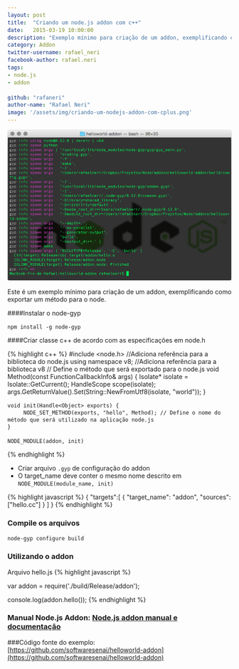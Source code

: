 ```yaml
---
layout: post
title:  "Criando um node.js addon com c++"
date:   2015-03-19 10:00:00
description: "Exemplo mínimo para criação de um addon, exemplificando como exportar um método para o node"
category: Addon
twitter-username: rafael_neri
facebook-author: rafael.neri
tags:
- node.js
- addon

github: "rafaneri"
author-name: "Rafael Neri"
image: '/assets/img/criando-um-nodejs-addon-com-cplus.png'
---
```


![Criando Um Node.js addon com cplus](/assets/img/criando-um-nodejs-addon-com-cplus.png)


Este é um exemplo mínimo para criação de um addon, exemplificando como exportar um método para o node.


####Instalar o node-gyp

    npm install -g node-gyp

####Criar classe c++ de acordo com as especificações em node.h


{% highlight c++ %}
    #include <node.h> //Adiciona referência para a biblioteca do node.js
    using namespace v8; //Adiciona referência para a biblioteca v8
    // Define o método que será exportado para o node.js
    void Method(const FunctionCallbackInfo<Value>& args) {
         Isolate* isolate = Isolate::GetCurrent();
         HandleScope scope(isolate);
         args.GetReturnValue().Set(String::NewFromUtf8(isolate, "world"));
    }

    void init(Handle<Object> exports) {
         NODE_SET_METHOD(exports, "hello", Method); // Define o nome do método que será utilizado na aplicação node.js
    }

    NODE_MODULE(addon, init)
{% endhighlight %}


- Criar arquivo `.gyp` de configuração do addon
- O target_name deve conter o mesmo nome descrito em `NODE_MODULE(module_name, init)`
    
{% highlight javascript %}
{
  "targets":[
    {
      "target_name": "addon",
      "sources": ["hello.cc"]
    }
  ]
}
{% endhighlight %}

### Compile os arquivos

    node-gyp configure build

### Utilizando o addon
Arquivo hello.js
{% highlight javascript %}

var addon = require('./build/Release/addon');

console.log(addon.hello()); 
{% endhighlight %}

### Manual Node.js Addon: [Node.js addon manual e documentação](https://nodejs.org/docs/v0.10.28/api/addons.html)

###Código fonte do exemplo: [https://github.com/softwaresenai/helloworld-addon](https://github.com/softwaresenai/helloworld-addon)